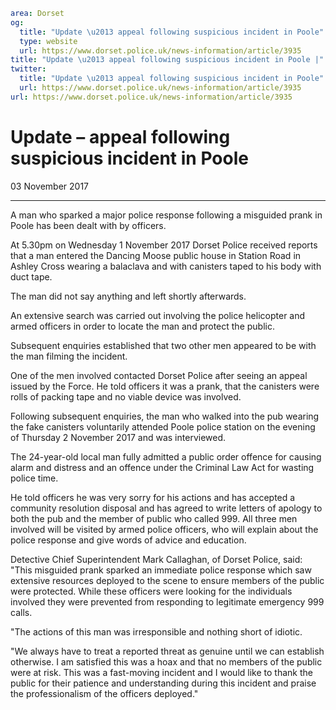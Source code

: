 ```yaml
area: Dorset
og:
  title: "Update \u2013 appeal following suspicious incident in Poole"
  type: website
  url: https://www.dorset.police.uk/news-information/article/3935
title: "Update \u2013 appeal following suspicious incident in Poole |"
twitter:
  title: "Update \u2013 appeal following suspicious incident in Poole"
  url: https://www.dorset.police.uk/news-information/article/3935
url: https://www.dorset.police.uk/news-information/article/3935
```

# Update – appeal following suspicious incident in Poole

03 November 2017

* * *

A man who sparked a major police response following a misguided prank in Poole has been dealt with by officers.

At 5.30pm on Wednesday 1 November 2017 Dorset Police received reports that a man entered the Dancing Moose public house in Station Road in Ashley Cross wearing a balaclava and with canisters taped to his body with duct tape.

The man did not say anything and left shortly afterwards.

An extensive search was carried out involving the police helicopter and armed officers in order to locate the man and protect the public.

Subsequent enquiries established that two other men appeared to be with the man filming the incident.

One of the men involved contacted Dorset Police after seeing an appeal issued by the Force. He told officers it was a prank, that the canisters were rolls of packing tape and no viable device was involved.

Following subsequent enquiries, the man who walked into the pub wearing the fake canisters voluntarily attended Poole police station on the evening of Thursday 2 November 2017 and was interviewed.

The 24-year-old local man fully admitted a public order offence for causing alarm and distress and an offence under the Criminal Law Act for wasting police time.

He told officers he was very sorry for his actions and has accepted a community resolution disposal and has agreed to write letters of apology to both the pub and the member of public who called 999. All three men involved will be visited by armed police officers, who will explain about the police response and give words of advice and education.

Detective Chief Superintendent Mark Callaghan, of Dorset Police, said: "This misguided prank sparked an immediate police response which saw extensive resources deployed to the scene to ensure members of the public were protected. While these officers were looking for the individuals involved they were prevented from responding to legitimate emergency 999 calls.

"The actions of this man was irresponsible and nothing short of idiotic.

"We always have to treat a reported threat as genuine until we can establish otherwise. I am satisfied this was a hoax and that no members of the public were at risk. This was a fast-moving incident and I would like to thank the public for their patience and understanding during this incident and praise the professionalism of the officers deployed."
